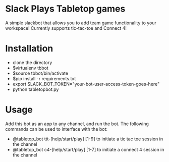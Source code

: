# Slack Plays Tabletop games
A simple slackbot that allows you to add team game functionality to your workspace!
Currently supports tic-tac-toe and Connect 4!

# Installation
- clone the directory
- $virtualenv tbbot
- $source tbbot/bin/activate
- $pip install -r requirements.txt
- export SLACK_BOT_TOKEN="your-bot-user-access-token-goes-here"
- python tabletopbot.py

# Usage
Add this bot as an app to any channel, and run the bot. The following commands can be used to interface with the bot:
- \@tabletop_bot ttt-[help/start/play] [1-9] to initiate a tic tac toe session in the channel
- \@tabletop_bot c4-[help/start/play] [1-7] to initiate a connect 4 session in the channel

